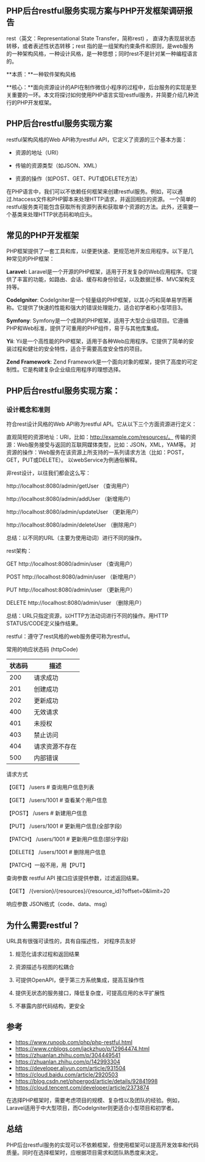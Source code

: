 ## PHP后台restful服务实现方案与PHP开发框架调研报告

rest（英文：Representational State Transfer，简称rest) ， 直译为表现层状态转移，或者表述性状态转移；rest 指的是一组架构约束条件和原则，是web服务的一种架构风格，一种设计风格，是一种思想；同时rest不是针对某一种编程语言的。

**本质：**一种软件架构风格 

**核心：**面向资源设计的API在制作微信小程序的过程中，后台服务的实现是至关重要的一环。本文将探讨如何使用PHP语言实现restful服务，并简要介绍几种流行的PHP开发框架。

## PHP后台restful服务实现方案

restful架构风格的Web API称为restful API，它定义了资源的三个基本方面：

- 资源的地址（URI）

- 传输的资源类型（如JSON、XML）

- 资源的操作（如POST、GET、PUT或DELETE方法）


在PHP语言中，我们可以不依赖任何框架来创建restful服务。例如，可以通过.htaccess文件和PHP脚本来处理HTTP请求，并返回相应的资源。
一个简单的restful服务类可能包含获取所有资源列表和获取单个资源的方法。此外，还需要一个基类来处理HTTP状态码和响应头。

## 常见的PHP开发框架

PHP框架提供了一套工具和库，以便更快速、更规范地开发应用程序。以下是几种常见的PHP框架：

**Laravel:** Laravel是一个开源的PHP框架，适用于开发复杂的Web应用程序。它提供了丰富的功能，如路由、会话、缓存和身份验证，以及数据迁移、MVC架构支持等。

**CodeIgniter**: CodeIgniter是一个轻量级的PHP框架，以其小巧和简单易学而著称。它提供了快速的性能和强大的错误处理能力，适合初学者和小型项目3。

**Symfony**: Symfony是一个成熟的PHP框架，适用于大型企业级项目。它遵循PHP和Web标准，提供了可重用的PHP组件，易于与其他库集成。

**Yii**: Yii是一个高性能的PHP框架，适用于各种Web应用程序。它提供了简单的安装过程和健壮的安全特性，适合于需要高度安全性的项目。

**Zend Framework**: Zend Framework是一个面向对象的框架，提供了高度的可定制性。它是构建复杂企业级应用程序的理想选择。

## PHP后台restful服务实现方案：

### 设计概念和准则

符合rest设计风格的Web API称为restful API。它从以下三个方面资源进行定义：

直观简短的资源地址：URI，比如：http://example.com/resources/。
传输的资源：Web服务接受与返回的互联网媒体类型，比如：JSON，XML，YAM等。
对资源的操作：Web服务在该资源上所支持的一系列请求方法（比如：POST，GET，PUT或DELETE）。
以webService为例通俗解释。

非rest设计，以往我们都会这么写：

http://localhost:8080/admin/getUser （查询用户）

http://localhost:8080/admin/addUser （新增用户）

http://localhost:8080/admin/updateUser （更新用户）

http://localhost:8080/admin/deleteUser （删除用户）

总结：以不同的URL（主要为使用动词）进行不同的操作。

rest架构：

GET http://localhost:8080/admin/user （查询用户）

POST http://localhost:8080/admin/user （新增用户）

PUT http://localhost:8080/admin/user （更新用户）

DELETE http://localhost:8080/admin/user （删除用户）

总结：URL只指定资源，以HTTP方法动词进行不同的操作。用HTTP STATUS/CODE定义操作结果。

restful：遵守了rest风格的web服务便可称为restful。

常用的响应状态码 (httpCode)

| 状态码  | 描述 |
| ------------- | ------------- |
200 | 请求成功
201	| 创建成功
202 | 更新成功
400 | 无效请求
401 | 未授权
403 | 禁止访问
404 | 请求资源不存在
500 | 内部错误

请求方式

【GET】 /users # 查询用户信息列表

【GET】 /users/1001 # 查看某个用户信息

【POST】 /users # 新建用户信息

【PUT】 /users/1001 # 更新用户信息(全部字段)

【PATCH】 /users/1001 # 更新用户信息(部分字段)

【DELETE】 /users/1001 # 删除用户信息

【PATCH】一般不用，用【PUT】

查询参数
restful API 接口应该提供参数，过滤返回结果。

【GET】 /{version}/{resources}/{resource_id}?offset=0&limit=20

响应参数
JSON格式（code、data、msg）

## 为什么需要restful？
URL具有很强可读性的，具有自描述性， 对程序员友好

1. 规范化请求过程和返回结果

2. 资源描述与视图的松耦合

3. 可提供OpenAPI，便于第三方系统集成，提高互操作性

4. 提供无状态的服务接口，降低复杂度，可提高应用的水平扩展性

5. 不暴露内部代码结构，更安全


## 参考
- https://www.runoob.com/php/php-restful.html
- https://www.cnblogs.com/jackzhuo/p/12964474.html
- https://zhuanlan.zhihu.com/p/304449541
- https://zhuanlan.zhihu.com/p/142993304
- https://developer.aliyun.com/article/931504
- https://cloud.baidu.com/article/2920503
- https://blog.csdn.net/phpergod/article/details/92841998
- https://cloud.tencent.com/developer/article/2373874


在选择PHP框架时，需要考虑项目的规模、复杂性以及团队的经验。例如，Laravel适用于中大型项目，而CodeIgniter则更适合小型项目和初学者。

## 总结
PHP后台restful服务的实现可以不依赖框架，但使用框架可以提高开发效率和代码质量。同时在选择框架时，应根据项目需求和团队熟悉度来决定。

